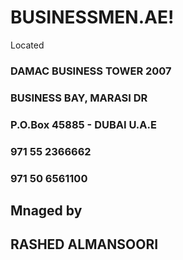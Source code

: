 # BUSINESSMEN.AE!



Located
### DAMAC BUSINESS TOWER 2007
### BUSINESS BAY, MARASI DR
### P.O.Box 45885 - DUBAI U.A.E
### 971 55 2366662
### 971 50 6561100


## Mnaged by
## RASHED ALMANSOORI
